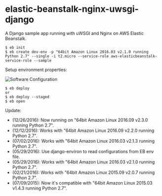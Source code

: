 elastic-beanstalk-nginx-uwsgi-django
====================================

A Django sample app running with uWSGI and Nginx on AWS Elastic Beanstalk.


```
$ eb init
$ eb create dev-env -p "64bit Amazon Linux 2016.03 v2.1.0 running Python 2.7" --single -i t2.micro --service-role aws-elasticbeanstalk-service-role --sample 
```

Setup environment properties:

![Software Configuration](https://raw.githubusercontent.com/wolfg1969/elastic-beanstalk-nginx-uwsgi-django/feature/use_eb_env_file/static/images/Software%20Configuration.png)

```
$ eb deploy
or 
$ eb deploy --staged
$ eb open
```

Update:
* (12/26/2016): Now running on "64bit Amazon Linux 2016.09 v2.3.0 running Python 2.7".
* (12/12/2016): Works with "64bit Amazon Linux 2016.09 v2.2.0 running Python 2.7".
* (07/02/2016): Works with "64bit Amazon Linux 2016.03 v2.1.3 running Python 2.7".
* (05/29/2016): Use django-environ to read configurations from EB env file.
* (05/29/2016): Works with "64bit Amazon Linux 2016.03 v2.1.0 running Python 2.7".
* (02/21/2016): Works with "64bit Amazon Linux 2015.09 v2.0.7 running Python 2.7".
* (07/09/2015): Now it's compatible with "64bit Amazon Linux 2015.03 v1.4.3 running Python 2.7".
